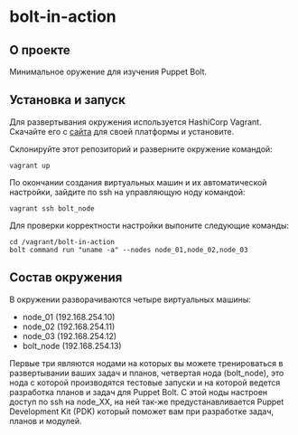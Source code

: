# bolt-in-action
## О проекте
Минимальное оружение для изучения Puppet Bolt.

## Установка и запуск
Для развертывания окружения используется HashiCorp Vagrant. Скачайте его с [сайта](https://www.vagrantup.com/) для своей платформы и установите.

Склонируйте этот репозиторий и разверните окружение командой:

```
vagrant up
```

По окончании создания виртуальных машин и их автоматической настройки, зайдите по ssh на управляющую ноду командой:

```
vagrant ssh bolt_node
```

Для проверки корректности настройки выпоните следующие команды:

```
cd /vagrant/bolt-in-action
bolt command run "uname -a" --nodes node_01,node_02,node_03
```
## Состав окружения
В окружении разворачиваются четыре виртуальных машины:

* node_01 (192.168.254.10)
* node_02 (192.168.254.11)
* node_03 (192.168.254.12)
* bolt_node (192.168.254.13)

Первые три являются нодами на которых вы можете тренироваться в развертывании ваших задач и планов, четвертая нода (bolt_node), это нода с которой производятся тестовые запуски и на которой ведется разработка планов и задач для Puppet Bolt. С этой ноды настроен доступ по ssh на node_XX, на ней так-же предустанавливается Puppet Development Kit (PDK) который поможет вам при разработке задач, планов и модулей. 
